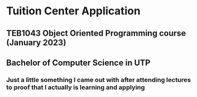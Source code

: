 # Tuition Center Application
## TEB1043 Object Oriented Programming course (January 2023)
## Bachelor of Computer Science in UTP
### Just a little something I came out with after attending lectures to proof that I actually is learning and applying
